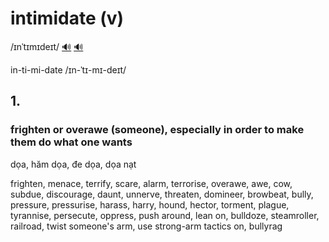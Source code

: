 # intimidate (v)

/ɪnˈtɪmɪdeɪt/ [🔊](https://www.oxfordlearnersdictionaries.com/media/english/uk_pron/i/int/intim/intimidate__gb_1.mp3) [🔊](https://www.oxfordlearnersdictionaries.com/media/english/us_pron/i/int/intim/intimidate__us_1.mp3)

in-ti-mi-date /ɪn-ˈtɪ-mɪ-deɪt/

## 1.

### frighten or overawe (someone), especially in order to make them do what one wants

dọa, hăm dọa, đe dọa, dọa nạt

frighten, menace, terrify, scare, alarm, terrorise, overawe, awe, cow, subdue, discourage, daunt, unnerve, threaten, domineer, browbeat, bully, pressure, pressurise, harass, harry, hound, hector, torment, plague, tyrannise, persecute, oppress, push around, lean on, bulldoze, steamroller, railroad, twist someone's arm, use strong-arm tactics on, bullyrag